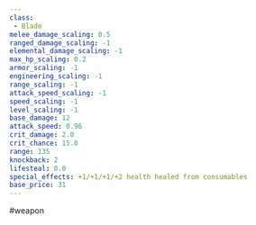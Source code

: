 ```yaml
---
class: 
 - Blade
melee_damage_scaling: 0.5
ranged_damage_scaling: -1
elemental_damage_scaling: -1
max_hp_scaling: 0.2
armor_scaling: -1
engineering_scaling: -1
range_scaling: -1
attack_speed_scaling: -1
speed_scaling: -1
level_scaling: -1
base_damage: 12
attack_speed: 0.96
crit_damage: 2.0
crit_chance: 15.0
range: 135
knockback: 2
lifesteal: 0.0
special_effects: +1/+1/+1/+2 health healed from consumables
base_price: 31
---
```

#weapon